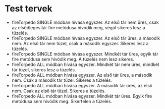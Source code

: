 # Test tervek

* fireTorpedo SINGLE módban hívása egyszer. Az első tár nem üres, csak az elsődleges tár fire metódusa hívódik meg, végül sikeres lesz a tüzelés.
* fireTorpedo SINGLE módban hívása egyszer. Az első tár üres, a második nem. Az első tár nem tüzel, csak a második egyszer. Sikeres lesz a tüzelés.
* fireTorpedo SINGLE módban hívása egyszer. Mindkét tár üres, egyik tár fire metódusa sem hívódik meg. A tüzelés nem lesz sikeres.
* fireTorpedo ALL módban hívása egyszer. Mindkét tár nem üres, mindkét tár tüzel, sikeres lesz a tüzelés.
* fireTorpedo ALL módban hívása egyszer. Az első tár üres, a második nem. Csak a második tár tüzel. Sikeres a tüzelés.
* fireTorpedo ALL módban hívása egyszer. A második tár üres, az első nem. Csak az első tár tüzel. Sikeres a tüzelés.
* fireTorpedo ALL módban hívása egyszer. Mindkét tár üres. Egyik fire metódusa sem hívódik meg. Sikertelen a tüzelés.



